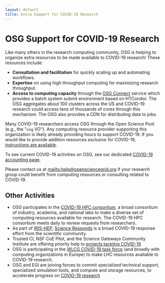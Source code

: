 ```yaml
---
layout: default
title: Extra Support for COVID-19 Research
---
```


OSG Support for COVID-19 Research
=================================

Like many others in the research computing community, OSG is helping to organize
extra resources to be made available to COVID-19 research!  These resources include:

- **Consultation and facilitation** for quickly scaling up and automating workflows.
- **Expertise** on using high throughput computing for maximizing research throughput.
- **Access to computing capacity** through the [OSG Connect](https://support.opensciencegrid.org/support/home)
  service which provides a batch system submit environment based on HTCondor.  The OSG aggregates
  about 100 clusters across the US and COVID-19 research could access tens of thousands of cores
  through this mechanism.  The OSG also provides a CDN for distributing data to jobs.

Many COVID-19 researchers access OSG through the Open Science Pool (e.g., the "`osg` VO").
Any computing resource provider supporting this organization is likely already providing hours
to support COVID-19.  If you would like to provide addition resources _exclusive_ for COVID-19,
[instructions are available](https://opensciencegrid.org/docs/compute-element/covid-19/).

To see current COVID-19 activities on OSG, see our dedicated
[COVID-19 accounting page](https://gracc.opensciencegrid.org/dashboard/db/covid-19-research?orgId=1).

Please contact us at <mailto:help@opensciencegrid.org> if your research group could benefit
from computing resources or consulting related to COVID-19.

Other Activities
----------------

-   OSG participates in the [COVID-19 HPC consortium](https://covid19-hpc-consortium.org/),
    a broad consortium of industry, academia, and national labs to make a diverse set of
    computing resources available for research.  The COVID-19 HPC consortium meets daily
    to review requests from researchers.
-   As part of [IRIS-HEP](https://iris-hep.org), [Science Responds](https://science-responds.org/) is a broad COVID-19
    response effort from the scientific community.
-   Trusted CI, NSF CoE Pilot, and the Science Gateways Community Institute are offering priority help to
    [projects tackling COVID-19](https://sciencegateways.org/-/trusted-ci-nsf-ci-coe-pilot-and-sgci-offering-priority-help-to-projects-tackling-covid-19)
-   OSG is participating in the [WLCG COVID-19 task force](https://twiki.cern.ch/twiki/bin/view/LCG/WLCGresourcesForCOVID-19research)
    (and broadly with computing organizations in Europe) to make LHC resources available to COVID-19 research.
-   OSG and EGI are joining forces to commit specialized technical support, specialized simulation tools, and compute
    and storage resources, to accelerate progress on [COVID-19 research]((https://www.egi.eu/egi-call-for-covid-19-research-projects/))

